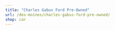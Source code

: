 ```yaml
---
title: "Charles Gabus Ford Pre-Owned"
url: /des-moines/charles-gabus-ford-pre-owned/
shop: car
---
```

